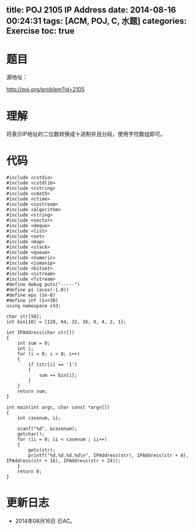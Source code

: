 title: POJ 2105 IP Address
date: 2014-08-16 00:24:31
tags: [ACM, POJ, C, 水题]
categories: Exercise
toc: true
---
# 题目
源地址：

http://poj.org/problem?id=2105

# 理解
将表示IP地址的二位数转换成十进制并且分段，使用字符数组即可。

<!-- more -->

# 代码
```
#include <cstdio>
#include <cstdlib>
#include <cstring>
#include <cmath>
#include <ctime>
#include <iostream>
#include <algorithm>
#include <string>
#include <vector>
#include <deque>
#include <list>
#include <set>
#include <map>
#include <stack>
#include <queue>
#include <numeric>
#include <iomanip>
#include <bitset>
#include <sstream>
#include <fstream>
#define debug puts("-----")
#define pi (acos(-1.0))
#define eps (1e-8)
#define inf (1<<30)
using namespace std;

char str[50];
int bin[10] = {128, 64, 32, 16, 8, 4, 2, 1};

int IPAddress(char str[])
{
    int sum = 0;
    int i;
    for (i = 0; i < 8; i++)
    {
        if (str[i] == '1')
        {
            sum += bin[i];
        }
    }
    return sum;
}

int main(int argc, char const *argv[])
{
    int casenum, ii;

    scanf("%d", &casenum);
    getchar();
    for (ii = 0; ii < casenum ; ii++)
    {
        gets(str);
        printf("%d.%d.%d.%d\n", IPAddress(str), IPAddress(str + 8), IPAddress(str + 16), IPAddress(str + 24));
    }
    return 0;
}
```
# 更新日志
- 2014年08月16日 已AC。